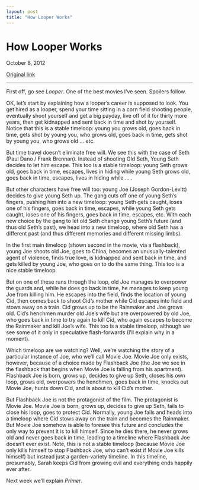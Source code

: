 ```yaml
---
layout: post
title: "How Looper Works"
---
```

How Looper Works
================

October 8, 2012

[Original link](http://www.aaronsw.com/weblog/looperexplained)

* * * * *

First off, go see *Looper*. One of the best movies I’ve seen. Spoilers
follow.

OK, let’s start by explaining how a looper’s career is supposed to look.
You get hired as a looper, spend your time sitting in a corn field
shooting people, eventually shoot yourself and get a big payday, live
off of it for thirty more years, then get kidnapped and sent back in
time and shot by yourself. Notice that this is a stable timeloop: young
you grows old, goes back in time, gets shot by young you, who grows old,
goes back in time, gets shot by young you, who grows old … etc.

But time travel doesn’t eliminate free will. We see this with the case
of Seth (Paul Dano / Frank Brennan). Instead of shooting Old Seth, Young
Seth decides to let him escape. This too is a stable timeloop: young
Seth grows old, goes back in time, escapes, lives in hiding while young
Seth grows old, goes back in time, escapes, lives in hiding while … .

But other characters have free will too: young Joe (Joseph
Gordon-Levitt) decides to give young Seth up. The gang cuts off one of
young Seth’s fingers, pushing him into a new timeloop: young Seth gets
caught, loses one of his fingers, goes back in time, escapes, while
young Seth gets caught, loses one of his fingers, goes back in time,
escapes, etc. With each new choice by the gang to let old Seth change
young Seth’s future (and thus old Seth’s past), we head into a new
timeloop, where old Seth has a different past (and thus different
memories and different missing limbs).

In the first main timeloop (shown second in the movie, via a flashback),
young Joe shoots old Joe, goes to China, becomes an unusually-talented
agent of violence, finds true love, is kidnapped and sent back in time,
and gets killed by young Joe, who goes on to do the same thing. This too
is a nice stable timeloop.

But on one of these runs through the loop, old Joe manages to overpower
the guards and, while he does go back in time, he manages to keep young
Joe from killing him. He escapes into the field, finds the location of
young Cid, then comes back to shoot Cid’s mother while Cid escapes into
field and stows away on a train. Cid grows up to be the Rainmaker and
Joe grows old. Cid’s henchmen murder old Joe’s wife but are overpowered
by old Joe, who goes back in time to try again to kill Cid, who again
escapes to become the Rainmaker and kill Joe’s wife. This too is a
stable timeloop, although we see some of it only in speculative
flash-forwards (I’ll explain why in a moment).

Which timeloop are we watching? Well, we’re watching the story of a
particular instance of Joe, who we’ll call Movie Joe. Movie Joe only
exists, however, because of a choice made by Flashback Joe (the Joe we
see in the flashback that begins when Movie Joe is falling from his
apartment). Flashback Joe is born, grows up, decides to give up Seth,
closes his own loop, grows old, overpowers the henchmen, goes back in
time, knocks out Movie Joe, hunts down Cid, and is about to kill Cid’s
mother.

But Flashback Joe is not the protagonist of the film. The protagonist is
Movie Joe. Movie Joe is born, grows up, decides to give up Seth, fails
to close his loop, goes to protect Cid. Normally, young Joe fails and
heads into a timeloop where Cid stows away on the train and becomes the
Rainmaker. But Movie Joe somehow is able to foresee this future and
concludes the only way to prevent it is to kill himself. Since he dies
there, he never grows old and never goes back in time, leading to a
timeline where Flashback Joe doesn’t ever exist. Note, this is not a
stable timeloop (because Movie Joe only kills himself to stop Flashback
Joe, who can’t exist if Movie Joe kills himself) but instead just a
garden-variety timeline. In this timeline, presumably, Sarah keeps Cid
from growing evil and everything ends happily ever after.

Next week we’ll explain *Primer*.
